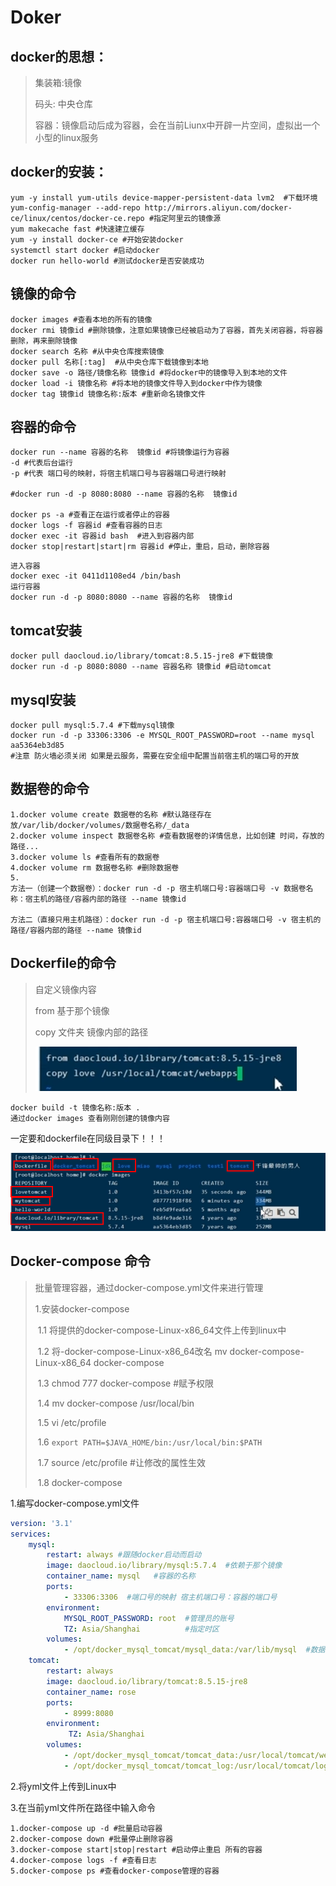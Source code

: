 # Doker

## docker的思想：

> 集装箱:镜像
>
> 码头: 中央仓库
>
> 容器：镜像启动后成为容器，会在当前Liunx中开辟一片空间，虚拟出一个小型的linux服务

## docker的安装：

```
yum -y install yum-utils device-mapper-persistent-data lvm2  #下载环境
yum-config-manager --add-repo http://mirrors.aliyun.com/docker-ce/linux/centos/docker-ce.repo #指定阿里云的镜像源
yum makecache fast #快速建立缓存
yum -y install docker-ce #开始安装docker
systemctl start docker #启动docker
docker run hello-world #测试docker是否安装成功
```

## 镜像的命令

```
docker images #查看本地的所有的镜像
docker rmi 镜像id #删除镜像，注意如果镜像已经被启动为了容器，首先关闭容器，将容器删除，再来删除镜像
docker search 名称 #从中央仓库搜索镜像
docker pull 名称[:tag]  #从中央仓库下载镜像到本地
docker save -o 路径/镜像名称 镜像id #将docker中的镜像导入到本地的文件
docker load -i 镜像名称 #将本地的镜像文件导入到docker中作为镜像
docker tag 镜像id 镜像名称:版本 #重新命名镜像文件
```

## 容器的命令

```
docker run --name 容器的名称  镜像id #将镜像运行为容器
-d #代表后台运行 
-p #代表 端口号的映射，将宿主机端口号与容器端口号进行映射

#docker run -d -p 8080:8080 --name 容器的名称  镜像id 

docker ps -a #查看正在运行或者停止的容器
docker logs -f 容器id #查看容器的日志
docker exec -it 容器id bash  #进入到容器内部
docker stop|restart|start|rm 容器id #停止，重启，启动，删除容器
```

```
进入容器
docker exec -it 0411d1108ed4 /bin/bash
运行容器
docker run -d -p 8080:8080 --name 容器的名称  镜像id 
```

## tomcat安装

```
docker pull daocloud.io/library/tomcat:8.5.15-jre8 #下载镜像
docker run -d -p 8080:8080 --name 容器名称 镜像id #启动tomcat

```

## mysql安装

```
docker pull mysql:5.7.4 #下载mysql镜像
docker run -d -p 33306:3306 -e MYSQL_ROOT_PASSWORD=root --name mysql aa5364eb3d85
#注意 防火墙必须关闭 如果是云服务，需要在安全组中配置当前宿主机的端口号的开放
```

## 数据卷的命令

```
1.docker volume create 数据卷的名称 #默认路径存在放/var/lib/docker/volumes/数据卷名称/_data
2.docker volume inspect 数据卷名称 #查看数据卷的详情信息，比如创建 时间，存放的路径...
3.docker volume ls #查看所有的数据卷
4.docker volume rm 数据卷名称 #删除数据卷
5.
方法一（创建一个数据卷）：docker run -d -p 宿主机端口号:容器端口号 -v 数据卷名称：宿主机的路径/容器内部的路径 --name 镜像id

方法二（直接只用主机路径）：docker run -d -p 宿主机端口号:容器端口号 -v 宿主机的路径/容器内部的路径 --name 镜像id
```

## Dockerfile的命令

> 自定义镜像内容
>
> from  基于那个镜像
>
> copy  文件夹  镜像内部的路径
>
> ![image-20220309203516742](Docker.assets\image-20220309203516742.png)

```
docker build -t 镜像名称:版本 .
通过docker images 查看刚刚创建的镜像内容
```

一定要和dockerfile在同级目录下！！！

![image-20220309204502154](Docker.assets\image-20220309204502154.png)

## Docker-compose 命令

> 批量管理容器，通过docker-compose.yml文件来进行管理
>
> 1.安装docker-compose
>
> ​	1.1 将提供的docker-compose-Linux-x86_64文件上传到linux中
>
> ​	1.2 将-docker-compose-Linux-x86_64改名  mv docker-compose-Linux-x86_64 docker-compose   
>
>  ​     1.3 chmod 777 docker-compose    #赋予权限
>
> ​	 1.4 mv docker-compose /usr/local/bin
>
> ​	 1.5 vi /etc/profile
>
> ​	 1.6 `export PATH=$JAVA_HOME/bin:/usr/local/bin:$PATH`
>
> ​	 1.7 source /etc/profile   #让修改的属性生效
>
> ​	 1.8 docker-compose

1.编写docker-compose.yml文件

```yml
version: '3.1'
services:
    mysql:
        restart: always #跟随docker启动而启动
        image: daocloud.io/library/mysql:5.7.4  #依赖于那个镜像
        container_name: mysql   #容器的名称
        ports:
            - 33306:3306  #端口号的映射 宿主机端口号：容器的端口号
        environment:
            MYSQL_ROOT_PASSWORD: root  #管理员的账号
            TZ: Asia/Shanghai          #指定时区
        volumes:
            - /opt/docker_mysql_tomcat/mysql_data:/var/lib/mysql  #数据卷映射
    tomcat:
        restart: always
        image: daocloud.io/library/tomcat:8.5.15-jre8
        container_name: rose
        ports:
            - 8999:8080
        environment:
             TZ: Asia/Shanghai   
        volumes:
            - /opt/docker_mysql_tomcat/tomcat_data:/usr/local/tomcat/webapps
            - /opt/docker_mysql_tomcat/tomcat_log:/usr/local/tomcat/logs
```

2.将yml文件上传到Linux中

3.在当前yml文件所在路径中输入命令

```
1.docker-compose up -d #批量启动容器
2.docker-compose down #批量停止删除容器
3.docker-compose start|stop|restart #启动停止重启 所有的容器
4.docker-compose logs -f #查看日志
5.docker-compose ps #查看docker-compose管理的容器
```
